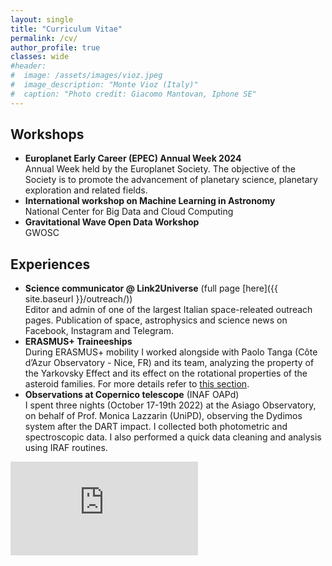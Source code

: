 ```yaml
---
layout: single
title: "Curriculum Vitae"
permalink: /cv/
author_profile: true
classes: wide
#header:
#  image: /assets/images/vioz.jpeg
#  image_description: "Monte Vioz (Italy)"
#  caption: "Photo credit: Giacomo Mantovan, Iphone SE"
---
```

<h2> Workshops </h2>
<ul> 
    <li><b>Europlanet Early Career (EPEC) Annual Week 2024</b><br>
    Annual Week held by the Europlanet Society. The objective of the Society is to promote the advancement of planetary science, planetary exploration and related fields.</li>
    <li><b>International workshop on Machine Learning in Astronomy</b><br>
    National Center for Big Data and Cloud Computing</li>
    <li><b>Gravitational Wave Open Data Workshop</b><br>
    GWOSC</li>
</ul>

<h2> Experiences </h2>
<ul>
    <li><b>Science communicator @ Link2Universe</b> (full page [here]({{ site.baseurl }}/outreach/))<br>
    Editor and admin of one of the largest Italian space-releated outreach pages. Publication of space, astrophysics and science news on Facebook, Instagram and Telegram.</li>
    <li><b>ERASMUS+ Traineeships</b><br>
    During ERASMUS+ mobility I worked alongside with Paolo Tanga (Côte d’Azur Observatory - Nice, FR) and its team, analyzing the property of the Yarkovsky Effect and its effect on the rotational properties of the asteroid families. For more details refer to <a href="/publications/#master">this section</a>.</li>
    <li><b>Observations at Copernico telescope</b> (INAF OAPd)<br>
    I spent three nights (October 17-19th 2022) at the Asiago Observatory, on behalf of Prof. Monica Lazzarin (UniPD), observing the Dydimos system after the DART impact. I collected both photometric and spectroscopic data. I also performed a quick data cleaning and analysis using IRAF routines.</li>
</ul>

<p></p>
<embed src="https://berto70.github.io/assets/files/bertinelli_gabriele_cv.pdf" type="application/pdf" />
